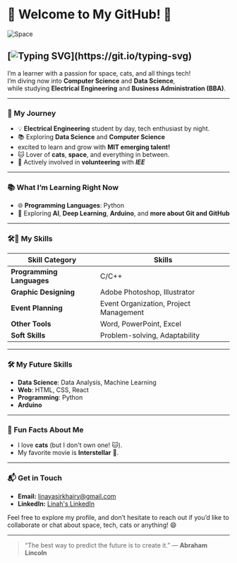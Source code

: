 
# 🌌 Welcome to My GitHub! 🌌

![Space](https://i.pinimg.com/originals/9e/2e/3b/9e2e3b57992c4390f6f963f838b5b896.gif)

## [![Typing SVG](https://readme-typing-svg.herokuapp.com?font=Fira+Code&size=30&pause=1000&width=435&lines=%F0%9F%91%8B+Hi+there!+I'm+Linah!)](https://git.io/typing-svg)

I’m a learner with a passion for space, cats, and all things tech!  
I’m diving now into **Computer Science** and **Data Science**,  
while studying **Electrical Engineering** and **Business Administration (BBA)**.

---

### 🚀 My Journey

- 💡 **Electrical Engineering** student by day, tech enthusiast by night.
- 📚 Exploring **Data Science** and **Computer Science**
- excited to learn and grow with **MIT emerging talent!**
- 🐱 Lover of **cats**, **space**, and everything in between.
- 🤝 Actively involved in **volunteering** with ***IEE***

---

### 📚 What I’m Learning Right Now

- 🌐 **Programming Languages**: Python
- 🧠 Exploring **AI**, **Deep Learning**, **Arduino**, and **more about Git and GitHub**

---

### 🛠️🎨 My Skills

| **Skill Category**         | **Skills**                                      |
|----------------------------|------------------------------------------------|
| **Programming Languages**  | C/C++                                    |
| **Graphic Designing**      | Adobe Photoshop, Illustrator                   |
| **Event Planning**         | Event Organization, Project Management         |
| **Other Tools**            | Word, PowerPoint, Excel                        |
| **Soft Skills**            | Problem-solving, Adaptability                  |

---

### 🛠️ My **Future** Skills

- **Data Science**: Data Analysis, Machine Learning
- **Web**: HTML, CSS, React
- **Programming**: Python
- **Arduino**

---

### 🐾 Fun Facts About Me

- I love **cats** (but I don't own one! 🐱).
- My favorite movie is **Interstellar** 🎥.

---

### 📬 Get in Touch

- **Email:** <linayasirkhairy@gmail.com>
- **LinkedIn:** [Linah's LinkedIn](https://www.linkedin.com/in/linah-khayri-474476339)

Feel free to explore my profile,
and don’t hesitate to reach out if you’d like to collaborate
or chat about space, tech, cats or anything! 😄

---

> “The best way to predict the future is to create it.” — **Abraham Lincoln**
>
>
